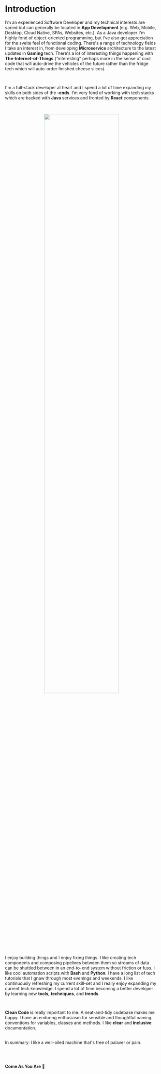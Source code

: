 # Introduction

I’m an experienced Software Developer and my technical interests are varied but can generally 
be located in **App Development** (e.g. Web, Mobile, Desktop, Cloud Native, SPAs, Websites, etc.). As a 
Java developer I'm highly fond of object-oriented programming, but I've also got appreciation for the svelte 
feel of functional coding. There's a range of technology fields I take an interest in, from developing **Microservice** 
architecture to the latest updates in **Gaming** tech. There's a lot of interesting things happening with 
**The-Internet-of-Things** ("interesting" perhaps more in the sense of cool code that will auto-drive the vehicles of 
the future rather than the fridge tech which will auto-order finished cheese slices).

<br />

I'm a full-stack developer at heart and I spend a lot of time expanding my skills on both sides of the
**-ends**. I’m very fond of working with tech stacks which are backed with **Java** services and fronted by **React** 
components. 

<br />

<p align="center" width="100%">
    <img width="70%" src="https://www.lylechristine.com/static/ba5b674706914c84ca325e9f6fb8eccf/60e21/lyle-christine-sepia.jpg">
</p>

<br />

I enjoy building things and I enjoy fixing things. I like creating tech components and composing pipelines between them 
so streams of data can be shuttled between in an end-to-end system without friction or fuss. I like cool automation 
scripts with **Bash** and **Python**. I have a long list of tech tutorials that I gnaw through most evenings and 
weekends. I like continuously refreshing my current skill-set and I really enjoy expanding my current tech knowledge. 
I spend a lot of time becoming a better developer by learning new **tools**, **techniques**, and **trends**.

<br />

**Clean Code** is really important to me. A neat-and-tidy codebase makes me happy. I have an enduring enthusiasm for 
sensible and thoughtful naming conventions for variables, classes and methods. I like **clear** and **inclusive** 
documentation.

<br /> In summary: I like a well-oiled machine that's free of palaver or pain.

<br />
<br /> 

**Come As You Are** 🎸
